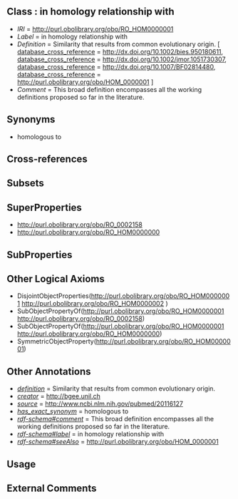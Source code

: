 
## Class : in homology relationship with

 * *IRI* = http://purl.obolibrary.org/obo/RO_HOM0000001
 * *Label* = in homology relationship with
 * *Definition* = Similarity that results from common evolutionary origin. [ [database_cross_reference](../../ef/oboInOwl#hasDbXref.md) = http://dx.doi.org/10.1002/bies.950180611, [database_cross_reference](../../ef/oboInOwl#hasDbXref.md) = http://dx.doi.org/10.1002/jmor.1051730307, [database_cross_reference](../../ef/oboInOwl#hasDbXref.md) = http://dx.doi.org/10.1007/BF02814480, [database_cross_reference](../../ef/oboInOwl#hasDbXref.md) = http://purl.obolibrary.org/obo/HOM_0000001 ]
 * *Comment* = This broad definition encompasses all the working definitions proposed so far in the literature.

## Synonyms

 * homologous to

## Cross-references


## Subsets


## SuperProperties

 * <http://purl.obolibrary.org/obo/RO_0002158>
 * <http://purl.obolibrary.org/obo/RO_HOM0000000>

## SubProperties


## Other Logical Axioms

 * DisjointObjectProperties(<http://purl.obolibrary.org/obo/RO_HOM0000001> <http://purl.obolibrary.org/obo/RO_HOM0000002> )
 * SubObjectPropertyOf(<http://purl.obolibrary.org/obo/RO_HOM0000001> <http://purl.obolibrary.org/obo/RO_0002158>)
 * SubObjectPropertyOf(<http://purl.obolibrary.org/obo/RO_HOM0000001> <http://purl.obolibrary.org/obo/RO_HOM0000000>)
 * SymmetricObjectProperty(<http://purl.obolibrary.org/obo/RO_HOM0000001>)

## Other Annotations

 * *[definition](../../IAO/15/IAO_0000115.md)* = Similarity that results from common evolutionary origin.
 * *[creator](../../or/creator.md)* = http://bgee.unil.ch
 * *[source](../../ce/source.md)* = http://www.ncbi.nlm.nih.gov/pubmed/20116127
 * *[has_exact_synonym](../../ym/oboInOwl#hasExactSynonym.md)* = homologous to
 * *[rdf-schema#comment](../../nt/rdf-schema#comment.md)* = This broad definition encompasses all the working definitions proposed so far in the literature.
 * *[rdf-schema#label](../../el/rdf-schema#label.md)* = in homology relationship with
 * *[rdf-schema#seeAlso](../../so/rdf-schema#seeAlso.md)* = http://purl.obolibrary.org/obo/HOM_0000001

## Usage


## External Comments


